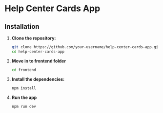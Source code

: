 # Help Center Cards App

## Installation

1. **Clone the repository:**
    ```bash
    git clone https://github.com/your-username/help-center-cards-app.git
    cd help-center-cards-app
    ```

2. **Move in to frontend folder**
    ```bash
    cd frontend
    ```

3. **Install the dependencies:**
    ```bash
    npm install
    ```

4. **Run the app**
   ```bash
   npm run dev
   ```
